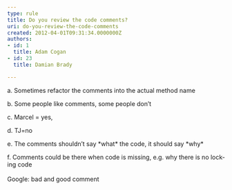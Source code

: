 ```yaml
---
type: rule
title: Do you review the code comments?
uri: do-you-review-the-code-comments
created: 2012-04-01T09:31:34.0000000Z
authors:
- id: 1
  title: Adam Cogan
- id: 23
  title: Damian Brady

---
```




<span class='intro'> <p><span lang="EN-AU">a.<span>&#160;</span></span><span lang="EN-AU">Sometimes
refactor the comments into the actual method name </span></p>

<p><span lang="EN-AU">b.<span>&#160;</span></span><span lang="EN-AU">Some
people like comments, some people don’t </span></p>

<p><span lang="EN-AU">c.<span>&#160;</span></span><span lang="EN-AU">Marcel
= yes, </span></p>

<p><span lang="EN-AU">d.<span>&#160;</span></span><span lang="EN-AU">TJ=no</span></p>

<p><span lang="EN-AU">e.&#160;</span><span lang="EN-AU">The
comments shouldn’t say *what* the code, it should say *why*</span></p>

<p><span lang="EN-AU">f.<span>&#160;</span></span><span lang="EN-AU">Comments
could be there when code is missing, e.g. why there is no locking code&#160; <br>
<br>
Google&#58; bad and good comment</span></p> </span>




